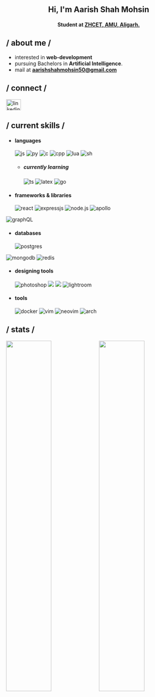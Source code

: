<h2 align="center">Hi, I'm Aarish Shah Mohsin</h2>
<h4 align="center">Student at <a href="https://amu.ac.in/colleges/zakir-husain-college-of-engineering-and-technology" target="_blank" >ZHCET, AMU, Aligarh.</a></h4>

<h2> / about me /</h2>
  
- interested in **web-development**
- pursuing Bachelors in **Artificial Intelligence**.
- mail at **aarishshahmohsin50@gmail.com**

<h2 align="left"> / connect /</h2>
<p align="left">
  <a href="https://www.linkedin.com/in/aarish-shah-mohsin-91aa1965/" target="_blank"><img align="center"
      src="https://raw.githubusercontent.com/rahuldkjain/github-profile-readme-generator/master/src/images/icons/Social/linked-in-alt.svg"
      alt="linkedin" height="30" width="40" /></a>
  
</p>

<h2> / current skills / </h2>
  
- <h4> languages </h4>
  <picture><img src = "https://img.shields.io/badge/JavaScript-323330?style=for-the-badge&logo=javascript&logoColor=F7DF1E" alt = "js" /></picture>
  <picture><img src="https://img.shields.io/badge/python-3670A0?style=for-the-badge&logo=python&logoColor=ffdd54" alt="py"></picture>
  <picture><img src="https://img.shields.io/badge/c-%2300599C.svg?style=for-the-badge&logo=c&logoColor=white" alt="c"></picture>
  <picture><img src="https://img.shields.io/badge/c++-%2300599C.svg?style=for-the-badge&logo=c%2B%2B&logoColor=white" alt="cpp"></picture>
  <picture><img src="https://img.shields.io/badge/lua-%232C2D72.svg?style=for-the-badge&logo=lua&logoColor=white" alt="lua"></picture>
  <picture><img src="https://img.shields.io/badge/shell_script-%23121011.svg?style=for-the-badge&logo=gnu-bash&logoColor=white" alt="sh"></picture>
  
  
  - <h5> currently learning </h5>
        <picture><img src = "https://img.shields.io/badge/TypeScript-007ACC?style=for-the-badge&logo=typescript&logoColor=white" alt = "ts" /></picture>
        <picture><img src="https://img.shields.io/badge/latex-%23008080.svg?style=for-the-badge&logo=latex&logoColor=white" alt="latex"/></picture>
        <picture><img src = "https://img.shields.io/badge/go-%2300ADD8.svg?style=for-the-badge&logo=go&logoColor=white" alt = "go" /></picture>
  
- <h4> frameworks & libraries </h4>
    <picture><img src="https://img.shields.io/badge/react-%2320232a.svg?style=for-the-badge&logo=react&logoColor=%2361DAFB" alt="react"></picture>
   <picture><img src = "https://img.shields.io/badge/express.js-%23404d59.svg?style=for-the-badge&logo=express&logoColor=%2361DAFB" alt = "expressjs" /></picture>
  <picture><img src="https://img.shields.io/badge/node.js-6DA55F?style=for-the-badge&logo=node.js&logoColor=white" alt="node.js"></picture>
  <picture><img src="https://img.shields.io/badge/-ApolloGraphQL-311C87?style=for-the-badge&logo=apollo-graphql" alt="apollo"></picture>
 <picture> <img src="https://img.shields.io/badge/-GraphQL-E10098?style=for-the-badge&logo=graphql&logoColor=white" alt="graphQL"></picture>

-   <h4>databases</h4>
    <picture><img src="https://img.shields.io/badge/postgres-%23316192.svg?style=for-the-badge&logo=postgresql&logoColor=white" alt="postgres"/></picture>
   <picture><img src="https://img.shields.io/badge/MongoDB-%234ea94b.svg?style=for-the-badge&logo=mongodb&logoColor=white" alt="mongodb"/></picture>
   <picture><img src="https://img.shields.io/badge/redis-%23DD0031.svg?style=for-the-badge&logo=redis&logoColor=white" alt="redis"/></picture>

-   <h4> designing tools </h4>
    <picture><img src = "https://img.shields.io/badge/adobe%20photoshop-%2331A8FF.svg?style=for-the-badge&logo=adobe%20photoshop&logoColor=white" alt = "photoshop" /></picture>
    <picture><img src = "https://img.shields.io/badge/Adobe%20Premiere%20Pro-9999FF.svg?style=for-the-badge&logo=Adobe%20Premiere%20Pro&logoColor=white" = "premiere pro" /></picture>
    <picture><img src = "https://img.shields.io/badge/Adobe%20After%20Effects-9999FF.svg?style=for-the-badge&logo=Adobe%20After%20Effects&logoColor=white" = "after effects" /></picture>
    <picture><img src="https://img.shields.io/badge/Adobe%20Lightroom-31A8FF.svg?style=for-the-badge&logo=Adobe%20Lightroom&logoColor=white" alt="lightroom"/></picture>

-   <h4> tools </h4>
    <picture><img src="https://img.shields.io/badge/docker-%230db7ed.svg?style=for-the-badge&logo=docker&logoColor=white" alt="docker" /></picture>
    <picture><img src="https://img.shields.io/badge/VIM-%2311AB00.svg?style=for-the-badge&logo=vim&logoColor=white" alt="vim"/></picture>
    <picture><img src="https://img.shields.io/badge/NeoVim-%2357A143.svg?&style=for-the-badge&logo=neovim&logoColor=white" alt="neovim"/></picture>
    <picture><img src="https://img.shields.io/badge/Arch%20Linux-1793D1?logo=arch-linux&logoColor=fff&style=for-the-badge" alt="arch" ></picture>

<h2>/ stats /</h2>
<p align="left">
  <!-- <a href="https://abhigyantrips.dev/"> -->
   <picture><img width="49.5%" src="https://github-readme-stats.vercel.app/api?username=aarishshahmohsin&show_icons=true&theme=github_dark&hide_border=true" /></picture>
    <picture> <img width="49.5%" src="https://github-readme-streak-stats.herokuapp.com/?user=aarishshahmohsin&theme=github-dark-blue&hide_border=true" /></picture>
  <!-- </a> -->
</p>
<br>
